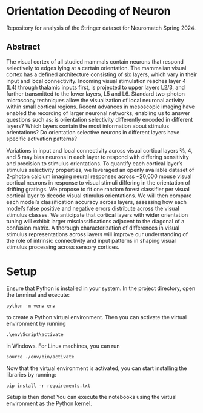 # Orientation Decoding of Neuron
Repository for analysis of the Stringer dataset for Neuromatch Spring 2024.

## Abstract

The visual cortex of all studied mammals contain neurons that respond selectively to edges lying at a certain orientation. The mammalian visual cortex has a defined architecture consisting of six layers, which vary in their input and local connectivity. Incoming visual stimulation reaches layer 4 (L4) through thalamic inputs first, is projected to upper layers L2/3, and further transmitted to the lower layers, L5 and L6. Standard two-photon microscopy techniques allow the visualization of local neuronal activity within small cortical regions. Recent advances in mesoscopic imaging have enabled the recording of larger neuronal networks, enabling us to answer questions such as: is orientation selectivity differently encoded in different layers? Which layers contain the most information about stimulus orientations? Do orientation selective neurons in different layers have specific activation patterns?  

Variations in input and local connectivity across visual cortical layers ⅔, 4, and 5 may bias neurons in each layer to respond with differing sensitivity and precision to stimulus orientations. To quantify each cortical layer’s stimulus selectivity properties, we leveraged an openly available dataset of 2-photon calcium imaging neural responses across ~20,000 mouse visual cortical neurons in response to visual stimuli differing in the orientation of drifting gratings. We propose to fit one random forest classifier per visual cortical layer to decode visual stimulus orientations. We will then compare each model’s classification accuracy across layers, assessing how each model’s false positive and negative errors distribute across the visual stimulus classes. We anticipate that cortical layers with wider orientation tuning will exhibit larger misclassifications adjacent to the diagonal of a confusion matrix. A thorough characterization of differences in visual stimulus representations across layers will improve our understanding of the role of intrinsic connectivity and input patterns in shaping visual stimulus processing across sensory cortices. 

# Setup

Ensure that Python is installed in your system. In the project directory, open the terminal and execute:

```
python -m venv env
```

to create a Python virtual environment. Then you can activate the virtual environment by running

```
.\env\Script\activate
```

in Windows. For Linux machines, you can run

```
source ./env/bin/activate
```

Now that the virtual environment is activated, you can start installing the libraries by running:

```
pip install -r requirements.txt
```

Setup is then done! You can execute the notebooks using the virtual environment as the Python kernel.
